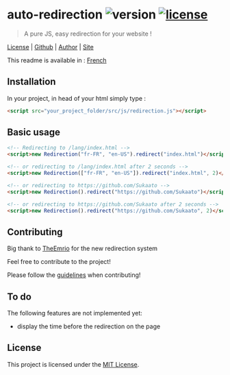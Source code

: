 # auto-redirection ![version][img-version] [![license][img-license]][link-license]
> A pure JS, easy redirection for your website !

[License][link-license] |
[Github][link-repo] |
[Author][link-author] |
[Site][link-site]

This readme is available in : [French][link-readme-fr]

## Installation
In your project, in head of your html simply type :

```html
<script src="your_project_folder/src/js/redirection.js"></script>
```

## Basic usage
```html
<!-- Redirecting to /lang/index.html -->
<script>new Redirection("fr-FR", "en-US").redirect("index.html")</script>

<!-- or redirecting to /lang/index.html after 2 seconds -->
<script>new Redirection(["fr-FR", "en-US"]).redirect("index.html", 2)</script>

<!-- or redirecting to https://github.com/Sukaato -->
<script>new Redirection().redirect("https://github.com/Sukaato")</script>

<!-- or redirecting to https://github.com/Sukaato after 2 seconds -->
<script>new Redirection().redirect("https://github.com/Sukaato", 2)</script>
```

## Contributing
Big thank to [TheEmrio][link-emrio] for the new redirection system

Feel free to contribute to the project!

Please follow the [guidelines][link-contrib] when contributing!

## To do
The following features are not implemented yet:

- display the time before the redirection on the page

## License
This project is licensed under the [MIT License][link-license].

<!-- The links! -->
[link-license]: https://github.com/Sukaato/auto-redirection/blob/master/LICENSE
[link-repo]: https://github.com/TheEmrio/minecraft-js
[link-author]: https://github.com/Sukaato
[link-site]: https://sukaato.github.io/
[link-emrio]: https://github.com/TheEmrio
[link-contrib]: https://github.com/Sukaato/auto-redirection/blob/master/CONTRIBUTING.md
[link-readme-fr]: https://github.com/Sukaato/auto-redirection/blob/master/README-FR.md

[img-version]: https://img.shields.io/badge/ver.-pre%20relase%200.2.2-blue
[img-license]: https://img.shields.io/npm/l/minecraft-lib.svg
